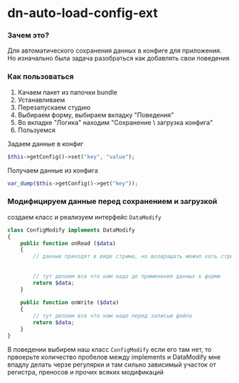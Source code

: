 # dn-auto-load-config-ext


### Зачем это?
Для автоматического сохранения данных в конфиге для приложения.
Но изначально была задача разобраться как добавлять свои поведения

### Как пользоваться
1. Качаем пакет из папочки bundle
2. Устанавливаем
3. Перезапускаем студию
4. Выбираем форму, выбираем вкладку "Поведения"
5. Во вкладке "Логика" находим "Сохранение \ загрузка конфига"
6. Пользуемся

Задаем данные в конфиг
```php
$this->getConfig()->set("key", "value");
```

Получаем данные из конфига
```php
var_dump($this->getConfig()->get("key"));
```

### Модифицируем данные перед сохранением и загрузкой
создаем класс и реализуем интерфейс `DataModify` 
```php
class ConfigModify implements DataModify
{
    public function onRead ($data)
    {
        // данные приходят в виде стрима, но возвращать можно хоть строкой, хоть стримом
        
        
        // тут делаем все что нам надо до применения данных к форме
        return $data;
    }
    
    public function onWrite ($data)
    {
        // тут делаем все что нам надо перед записью файла
        return $data;
    }
}
```
В поведении выбирем наш класс `ConfigModify` если его там нет, то првоерьте количество пробелов между implements и DataModify мне впадлу делать черзе регулярки и там сильно зависимый участок от регистра, преносов и прочих всяких модификаций


